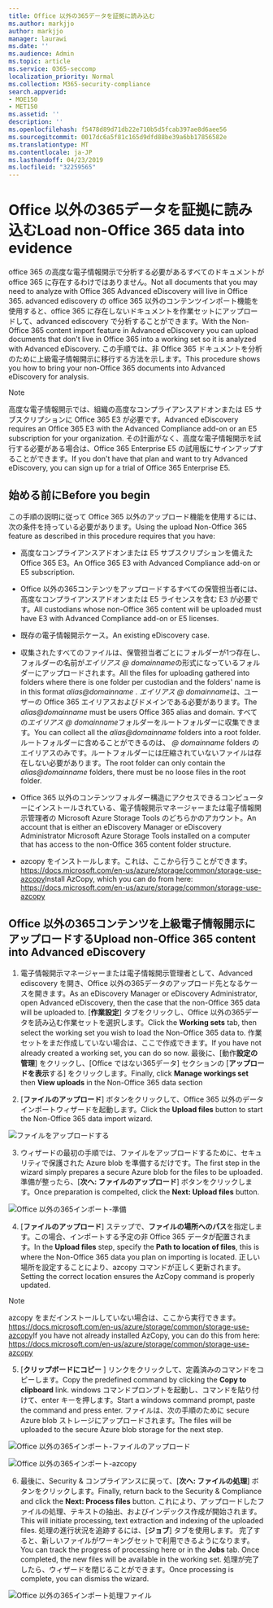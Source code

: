 ```yaml
---
title: Office 以外の365データを証拠に読み込む
ms.author: markjjo
author: markjjo
manager: laurawi
ms.date: ''
ms.audience: Admin
ms.topic: article
ms.service: O365-seccomp
localization_priority: Normal
ms.collection: M365-security-compliance
search.appverid:
- MOE150
- MET150
ms.assetid: ''
description: ''
ms.openlocfilehash: f5478d89d71db22e710b5d5fcab397ae8d6aee56
ms.sourcegitcommit: 0017dc6a5f81c165d9dfd88be39a6bb17856582e
ms.translationtype: MT
ms.contentlocale: ja-JP
ms.lasthandoff: 04/23/2019
ms.locfileid: "32259565"
---
```

# <a name="load-non-office-365-data-into-evidence"></a><span data-ttu-id="3d3c1-102">Office 以外の365データを証拠に読み込む</span><span class="sxs-lookup"><span data-stu-id="3d3c1-102">Load non-Office 365 data into evidence</span></span>

<span data-ttu-id="3d3c1-103">office 365 の高度な電子情報開示で分析する必要があるすべてのドキュメントが office 365 に存在するわけではありません。</span><span class="sxs-lookup"><span data-stu-id="3d3c1-103">Not all documents that you may need to analyze with Office 365 Advanced eDiscovery will live in Office 365.</span></span> <span data-ttu-id="3d3c1-104">advanced ediscovery の office 365 以外のコンテンツインポート機能を使用すると、office 365 に存在しないドキュメントを作業セットにアップロードして、advanced ediscovery で分析することができます。</span><span class="sxs-lookup"><span data-stu-id="3d3c1-104">With the Non-Office 365 content import feature in Advanced eDiscovery you can upload documents that don't live in Office 365 into a working set so it is analyzed with Advanced eDiscovery.</span></span> <span data-ttu-id="3d3c1-105">この手順では、非 Office 365 ドキュメントを分析のために上級電子情報開示に移行する方法を示します。</span><span class="sxs-lookup"><span data-stu-id="3d3c1-105">This procedure shows you how to bring your non-Office 365 documents into Advanced eDiscovery for analysis.</span></span>

>[!Note]
><span data-ttu-id="3d3c1-106">高度な電子情報開示では、組織の高度なコンプライアンスアドオンまたは E5 サブスクリプションに Office 365 E3 が必要です。</span><span class="sxs-lookup"><span data-stu-id="3d3c1-106">Advanced eDiscovery requires an Office 365 E3 with the Advanced Compliance add-on or an E5 subscription for your organization.</span></span> <span data-ttu-id="3d3c1-107">その計画がなく、高度な電子情報開示を試行する必要がある場合は、Office 365 Enterprise E5 の試用版にサインアップすることができます。</span><span class="sxs-lookup"><span data-stu-id="3d3c1-107">If you don't have that plan and want to try Advanced eDiscovery, you can sign up for a trial of Office 365 Enterprise E5.</span></span>

## <a name="before-you-begin"></a><span data-ttu-id="3d3c1-108">始める前に</span><span class="sxs-lookup"><span data-stu-id="3d3c1-108">Before you begin</span></span>
<span data-ttu-id="3d3c1-109">この手順の説明に従って Office 365 以外のアップロード機能を使用するには、次の条件を持っている必要があります。</span><span class="sxs-lookup"><span data-stu-id="3d3c1-109">Using the upload Non-Office 365 feature as described in this procedure requires that you have:</span></span>

- <span data-ttu-id="3d3c1-110">高度なコンプライアンスアドオンまたは E5 サブスクリプションを備えた Office 365 E3。</span><span class="sxs-lookup"><span data-stu-id="3d3c1-110">An Office 365 E3 with Advanced Compliance add-on or E5 subscription.</span></span>

- <span data-ttu-id="3d3c1-111">Office 以外の365コンテンツをアップロードするすべての保管担当者には、高度なコンプライアンスアドオンまたは E5 ライセンスを含む E3 が必要です。</span><span class="sxs-lookup"><span data-stu-id="3d3c1-111">All custodians whose non-Office 365 content will be uploaded must have E3 with Advanced Compliance add-on or E5 licenses.</span></span>

- <span data-ttu-id="3d3c1-112">既存の電子情報開示ケース。</span><span class="sxs-lookup"><span data-stu-id="3d3c1-112">An existing eDiscovery case.</span></span>

- <span data-ttu-id="3d3c1-113">収集されたすべてのファイルは、保管担当者ごとにフォルダーが1つ存在し、フォルダーの名前が*エイリアス @ domainname*の形式になっているフォルダーにアップロードされます。</span><span class="sxs-lookup"><span data-stu-id="3d3c1-113">All the files for uploading gathered into folders where there is one folder per custodian and the folders' name is in this format *alias@domainname* .</span></span> <span data-ttu-id="3d3c1-114">*エイリアス @ domainname*は、ユーザーの Office 365 エイリアスおよびドメインである必要があります。</span><span class="sxs-lookup"><span data-stu-id="3d3c1-114">The *alias@domainname* must be users Office 365 alias and domain.</span></span> <span data-ttu-id="3d3c1-115">すべての*エイリアス @ domainname*フォルダーをルートフォルダーに収集できます。</span><span class="sxs-lookup"><span data-stu-id="3d3c1-115">You can collect all the *alias@domainname* folders into a root folder.</span></span> <span data-ttu-id="3d3c1-116">ルートフォルダーに含めることができるのは、 *@ domainname* folders のエイリアスのみです。ルートフォルダーには圧縮されていないファイルは存在しない必要があります。</span><span class="sxs-lookup"><span data-stu-id="3d3c1-116">The root folder can only contain the *alias@domainname* folders, there must be no loose files in the root folder.</span></span>

- <span data-ttu-id="3d3c1-117">Office 365 以外のコンテンツフォルダー構造にアクセスできるコンピューターにインストールされている、電子情報開示マネージャーまたは電子情報開示管理者の Microsoft Azure Storage Tools のどちらかのアカウント。</span><span class="sxs-lookup"><span data-stu-id="3d3c1-117">An account that is either an eDiscovery Manager or eDiscovery Administrator Microsoft Azure Storage Tools installed on a computer that has access to the non-Office 365 content folder structure.</span></span>

- <span data-ttu-id="3d3c1-118">azcopy をインストールします。これは、ここから行うことができます。https://docs.microsoft.com/en-us/azure/storage/common/storage-use-azcopy</span><span class="sxs-lookup"><span data-stu-id="3d3c1-118">Install AzCopy, which you can do from here: https://docs.microsoft.com/en-us/azure/storage/common/storage-use-azcopy</span></span>

## <a name="upload-non-office-365-content-into-advanced-ediscovery"></a><span data-ttu-id="3d3c1-119">Office 以外の365コンテンツを上級電子情報開示にアップロードする</span><span class="sxs-lookup"><span data-stu-id="3d3c1-119">Upload non-Office 365 content into Advanced eDiscovery</span></span>

1. <span data-ttu-id="3d3c1-120">電子情報開示マネージャーまたは電子情報開示管理者として、Advanced ediscovery を開き、Office 以外の365データのアップロード先となるケースを開きます。</span><span class="sxs-lookup"><span data-stu-id="3d3c1-120">As an eDiscovery Manager or eDiscovery Administrator, open Advanced eDiscovery, then the case that the non-Office 365 data will be uploaded to.</span></span>  <span data-ttu-id="3d3c1-121">[**作業設定**] タブをクリックし、Office 以外の365データを読み込む作業セットを選択します。</span><span class="sxs-lookup"><span data-stu-id="3d3c1-121">Click the **Working sets** tab, then select the working set you wish to load the Non-Office 365 data to.</span></span>  <span data-ttu-id="3d3c1-122">作業セットをまだ作成していない場合は、ここで作成できます。</span><span class="sxs-lookup"><span data-stu-id="3d3c1-122">If you have not already created a working set, you can do so now.</span></span>  <span data-ttu-id="3d3c1-123">最後に、[動作**設定の管理**] をクリックし、[Office ではない365データ] セクションの [**アップロードを表示**する] をクリックします。</span><span class="sxs-lookup"><span data-stu-id="3d3c1-123">Finally, click **Manage workings set** then **View uploads** in the Non-Office 365 data section</span></span>

2. <span data-ttu-id="3d3c1-124">[**ファイルのアップロード**] ボタンをクリックして、Office 365 以外のデータインポートウィザードを起動します。</span><span class="sxs-lookup"><span data-stu-id="3d3c1-124">Click the **Upload files** button to start the Non-Office 365 data import wizard.</span></span>

![ファイルをアップロードする](../media/574f4059-4146-4058-9df3-ec97cf28d7c7.png)

3. <span data-ttu-id="3d3c1-126">ウィザードの最初の手順では、ファイルをアップロードするために、セキュリティで保護された Azure blob を準備するだけです。</span><span class="sxs-lookup"><span data-stu-id="3d3c1-126">The first step in the wizard simply prepares a secure Azure blob for the files to be uploaded.</span></span>  <span data-ttu-id="3d3c1-127">準備が整ったら、[**次へ: ファイルのアップロード**] ボタンをクリックします。</span><span class="sxs-lookup"><span data-stu-id="3d3c1-127">Once preparation is compelted, click the **Next: Upload files** button.</span></span>

![Office 以外の365インポート-準備](../media/0670a347-a578-454a-9b3d-e70ef47aec57.png)
 
4. <span data-ttu-id="3d3c1-129">[**ファイルのアップロード**] ステップで、**ファイルの場所へのパス**を指定します。この場合、インポートする予定の非 Office 365 データが配置されます。</span><span class="sxs-lookup"><span data-stu-id="3d3c1-129">In the **Upload files** step, specify the **Path to location of files**, this is where the Non-Office 365 data you plan on importing is located.</span></span>  <span data-ttu-id="3d3c1-130">正しい場所を設定することにより、azcopy コマンドが正しく更新されます。</span><span class="sxs-lookup"><span data-stu-id="3d3c1-130">Setting the correct location ensures the AzCopy command is properly updated.</span></span>

> [!NOTE]
> <span data-ttu-id="3d3c1-131">azcopy をまだインストールしていない場合は、ここから実行できます。https://docs.microsoft.com/en-us/azure/storage/common/storage-use-azcopy</span><span class="sxs-lookup"><span data-stu-id="3d3c1-131">If you have not already installed AzCopy, you can do this from here: https://docs.microsoft.com/en-us/azure/storage/common/storage-use-azcopy</span></span>

5. <span data-ttu-id="3d3c1-132">[**クリップボードにコピー** ] リンクをクリックして、定義済みのコマンドをコピーします。</span><span class="sxs-lookup"><span data-stu-id="3d3c1-132">Copy the predefined command by clicking the **Copy to clipboard** link.</span></span> <span data-ttu-id="3d3c1-133">windows コマンドプロンプトを起動し、コマンドを貼り付けて、enter キーを押します。</span><span class="sxs-lookup"><span data-stu-id="3d3c1-133">Start a windows command prompt, paste the command and press enter.</span></span>  <span data-ttu-id="3d3c1-134">ファイルは、次の手順のために secure Azure blob ストレージにアップロードされます。</span><span class="sxs-lookup"><span data-stu-id="3d3c1-134">The files will be uploaded to the secure Azure blob storage for the next step.</span></span>

![Office 以外の365インポート-ファイルのアップロード](../media/3ea53b5d-7f9b-4dfc-ba63-90a38c14d41a.png)

![Office 以外の365インポート-azcopy](../media/504e2dbe-f36f-4f36-9b08-04aea85d8250.png)

6. <span data-ttu-id="3d3c1-137">最後に、Security & コンプライアンスに戻って、[**次へ: ファイルの処理**] ボタンをクリックします。</span><span class="sxs-lookup"><span data-stu-id="3d3c1-137">Finally, return back to the Security & Compliance and click the **Next: Process files** button.</span></span>  <span data-ttu-id="3d3c1-138">これにより、アップロードしたファイルの処理、テキストの抽出、およびインデックス作成が開始されます。</span><span class="sxs-lookup"><span data-stu-id="3d3c1-138">This will initiate processing, text extraction and indexing of the uploaded files.</span></span>  <span data-ttu-id="3d3c1-139">処理の進行状況を追跡するには、[**ジョブ**] タブを使用します。 完了すると、新しいファイルがワーキングセットで利用できるようになります。</span><span class="sxs-lookup"><span data-stu-id="3d3c1-139">You can track the progress of processing here or in the **Jobs** tab.  Once completed, the new files will be available in the working set.</span></span>  <span data-ttu-id="3d3c1-140">処理が完了したら、ウィザードを閉じることができます。</span><span class="sxs-lookup"><span data-stu-id="3d3c1-140">Once processing is complete, you can dismiss the wizard.</span></span>

![Office 以外の365インポート処理ファイル](../media/218b1545-416a-4a9f-9b25-3b70e8508f67.png)

